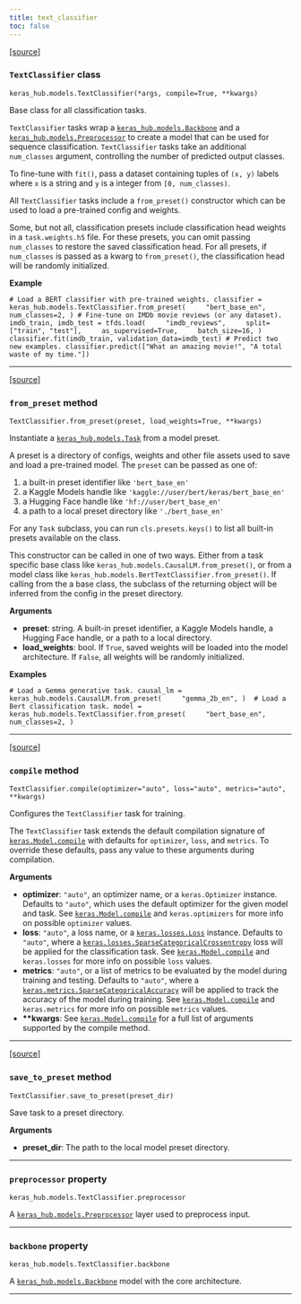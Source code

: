 ```yaml
---
title: text_classifier
toc: false
---
```


[\[source\]](https://github.com/keras-team/keras-hub/tree/v0.17.0/keras_hub/src/models/text_classifier.py#L7)

### `TextClassifier` class

`keras_hub.models.TextClassifier(*args, compile=True, **kwargs)`

Base class for all classification tasks.

`TextClassifier` tasks wrap a [`keras_hub.models.Backbone`](/api/keras_hub/base_classes/backbone#backbone-class) and a [`keras_hub.models.Preprocessor`](/api/keras_hub/base_classes/preprocessor#preprocessor-class) to create a model that can be used for sequence classification. `TextClassifier` tasks take an additional `num_classes` argument, controlling the number of predicted output classes.

To fine-tune with `fit()`, pass a dataset containing tuples of `(x, y)` labels where `x` is a string and `y` is a integer from `[0, num_classes)`.

All `TextClassifier` tasks include a `from_preset()` constructor which can be used to load a pre-trained config and weights.

Some, but not all, classification presets include classification head weights in a `task.weights.h5` file. For these presets, you can omit passing `num_classes` to restore the saved classification head. For all presets, if `num_classes` is passed as a kwarg to `from_preset()`, the classification head will be randomly initialized.

**Example**

`# Load a BERT classifier with pre-trained weights. classifier = keras_hub.models.TextClassifier.from_preset(     "bert_base_en",     num_classes=2, ) # Fine-tune on IMDb movie reviews (or any dataset). imdb_train, imdb_test = tfds.load(     "imdb_reviews",     split=["train", "test"],     as_supervised=True,     batch_size=16, ) classifier.fit(imdb_train, validation_data=imdb_test) # Predict two new examples. classifier.predict(["What an amazing movie!", "A total waste of my time."])`

---

[\[source\]](https://github.com/keras-team/keras-hub/tree/v0.17.0/keras_hub/src/models/task.py#L129)

### `from_preset` method

`TextClassifier.from_preset(preset, load_weights=True, **kwargs)`

Instantiate a [`keras_hub.models.Task`](/api/keras_hub/base_classes/task#task-class) from a model preset.

A preset is a directory of configs, weights and other file assets used to save and load a pre-trained model. The `preset` can be passed as one of:

1.  a built-in preset identifier like `'bert_base_en'`
2.  a Kaggle Models handle like `'kaggle://user/bert/keras/bert_base_en'`
3.  a Hugging Face handle like `'hf://user/bert_base_en'`
4.  a path to a local preset directory like `'./bert_base_en'`

For any `Task` subclass, you can run `cls.presets.keys()` to list all built-in presets available on the class.

This constructor can be called in one of two ways. Either from a task specific base class like `keras_hub.models.CausalLM.from_preset()`, or from a model class like `keras_hub.models.BertTextClassifier.from_preset()`. If calling from the a base class, the subclass of the returning object will be inferred from the config in the preset directory.

**Arguments**

- **preset**: string. A built-in preset identifier, a Kaggle Models handle, a Hugging Face handle, or a path to a local directory.
- **load_weights**: bool. If `True`, saved weights will be loaded into the model architecture. If `False`, all weights will be randomly initialized.

**Examples**

`# Load a Gemma generative task. causal_lm = keras_hub.models.CausalLM.from_preset(     "gemma_2b_en", )  # Load a Bert classification task. model = keras_hub.models.TextClassifier.from_preset(     "bert_base_en",     num_classes=2, )`

---

[\[source\]](https://github.com/keras-team/keras-hub/tree/v0.17.0/keras_hub/src/models/text_classifier.py#L53)

### `compile` method

`TextClassifier.compile(optimizer="auto", loss="auto", metrics="auto", **kwargs)`

Configures the `TextClassifier` task for training.

The `TextClassifier` task extends the default compilation signature of [`keras.Model.compile`](/api/models/model_training_apis#compile-method) with defaults for `optimizer`, `loss`, and `metrics`. To override these defaults, pass any value to these arguments during compilation.

**Arguments**

- **optimizer**: `"auto"`, an optimizer name, or a `keras.Optimizer` instance. Defaults to `"auto"`, which uses the default optimizer for the given model and task. See [`keras.Model.compile`](/api/models/model_training_apis#compile-method) and `keras.optimizers` for more info on possible `optimizer` values.
- **loss**: `"auto"`, a loss name, or a [`keras.losses.Loss`](/api/losses#loss-class) instance. Defaults to `"auto"`, where a [`keras.losses.SparseCategoricalCrossentropy`](/api/losses/probabilistic_losses#sparsecategoricalcrossentropy-class) loss will be applied for the classification task. See [`keras.Model.compile`](/api/models/model_training_apis#compile-method) and `keras.losses` for more info on possible `loss` values.
- **metrics**: `"auto"`, or a list of metrics to be evaluated by the model during training and testing. Defaults to `"auto"`, where a [`keras.metrics.SparseCategoricalAccuracy`](/api/metrics/accuracy_metrics#sparsecategoricalaccuracy-class) will be applied to track the accuracy of the model during training. See [`keras.Model.compile`](/api/models/model_training_apis#compile-method) and `keras.metrics` for more info on possible `metrics` values.
- **\*\*kwargs**: See [`keras.Model.compile`](/api/models/model_training_apis#compile-method) for a full list of arguments supported by the compile method.

---

[\[source\]](https://github.com/keras-team/keras-hub/tree/v0.17.0/keras_hub/src/models/task.py#L238)

### `save_to_preset` method

`TextClassifier.save_to_preset(preset_dir)`

Save task to a preset directory.

**Arguments**

- **preset_dir**: The path to the local model preset directory.

---

### `preprocessor` property

`keras_hub.models.TextClassifier.preprocessor`

A [`keras_hub.models.Preprocessor`](/api/keras_hub/base_classes/preprocessor#preprocessor-class) layer used to preprocess input.

---

### `backbone` property

`keras_hub.models.TextClassifier.backbone`

A [`keras_hub.models.Backbone`](/api/keras_hub/base_classes/backbone#backbone-class) model with the core architecture.

---
